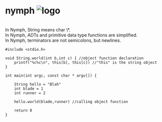# nymph ![logo](http://icons.iconarchive.com/icons/iron-devil/ids-game-world/32/Fairy-icon.png)
<br/>
In Nymph, String means char \*.
<br/>
In Nymph, ADTs and primitive data type functions are simplified.
<br/>
In Nymph, terminators are not semicolons, but newlines.
<br/>

    #include <stdio.h>

    void String.world(int b,int c) { //object function declaration
        printf("%c%c\n", this[b], this[c]) //"this" is the string object
    }

    int main(int argc, const char * argv[]) {

        String hello = "Blah"
        int blade = 1
        int runner = 2

        hello.world(blade,runner) //calling object function

        return 0
    }
